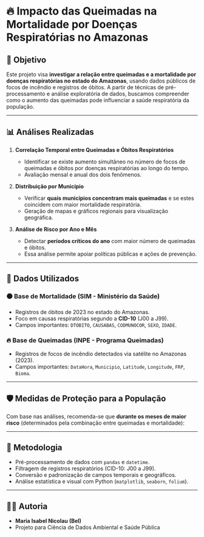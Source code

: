 # 🔥 Impacto das Queimadas na Mortalidade por Doenças Respiratórias no Amazonas

## 🧭 Objetivo

Este projeto visa **investigar a relação entre queimadas e a mortalidade por doenças respiratórias no estado do Amazonas**, usando dados públicos de focos de incêndio e registros de óbitos. A partir de técnicas de pré-processamento e análise exploratória de dados, buscamos compreender como o aumento das queimadas pode influenciar a saúde respiratória da população.

---

## 📊 Análises Realizadas

1. **Correlação Temporal entre Queimadas e Óbitos Respiratórios**
   - Identificar se existe aumento simultâneo no número de focos de queimadas e óbitos por doenças respiratórias ao longo do tempo.
   - Avaliação mensal e anual dos dois fenômenos.

2. **Distribuição por Município**
   - Verificar **quais municípios concentram mais queimadas** e se estes coincidem com maior mortalidade respiratória.
   - Geração de mapas e gráficos regionais para visualização geográfica.

3. **Análise de Risco por Ano e Mês**
   - Detectar **períodos críticos do ano** com maior número de queimadas e óbitos.
   - Essa análise permite apoiar políticas públicas e ações de prevenção.

---

## 📁 Dados Utilizados

### 🟤 Base de Mortalidade (SIM - Ministério da Saúde)
- Registros de óbitos de 2023 no estado do Amazonas.
- Foco em causas respiratórias segundo a **CID-10** (J00 a J99).
- Campos importantes: `DTOBITO`, `CAUSABAS`, `CODMUNOCOR`, `SEXO`, `IDADE`.

### 🔥 Base de Queimadas (INPE - Programa Queimadas)
- Registros de focos de incêndio detectados via satélite no Amazonas (2023).
- Campos importantes: `DataHora`, `Municipio`, `Latitude`, `Longitude`, `FRP`, `Bioma`.

---

## 🛡️ Medidas de Proteção para a População

Com base nas análises, recomenda-se que **durante os meses de maior risco** (determinados pela combinação entre queimadas e mortalidade):

---

## 🧪 Metodologia

- Pré-processamento de dados com `pandas` e `datetime`.
- Filtragem de registros respiratórios (CID-10: J00 a J99).
- Conversão e padronização de campos temporais e geográficos.
- Análise estatística e visual com Python (`matplotlib`, `seaborn`, `folium`).

---

## 👩‍🔬 Autoria

- **Maria Isabel Nicolau (Bel)**  
- Projeto para Ciência de Dados Ambiental e Saúde Pública
